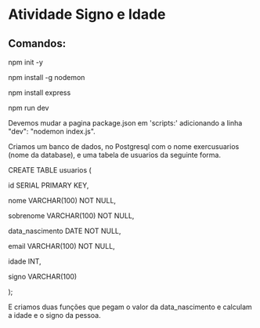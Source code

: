 <h1 aling='center'>Atividade Signo e Idade</h1>
<h2>Comandos:</h2>
<p>npm init -y</p>
<p>npm install -g nodemon</p>
<p>npm install express</p>
<p>npm run dev</p>
<p>Devemos mudar a pagina package.json em 'scripts:' adicionando a linha "dev": "nodemon index.js".</p>
<div color:'pink'>
<p>Criamos um banco de dados, no Postgresql com o nome exercusuarios (nome da database), e uma tabela de usuarios da seguinte forma. </p>
<p>CREATE TABLE usuarios ( </p>
<p> id SERIAL PRIMARY KEY,</p>
<p> nome VARCHAR(100) NOT NULL,</p>
<p> sobrenome VARCHAR(100) NOT NULL,</p>
<p> data_nascimento DATE NOT NULL,</p>
<p> email VARCHAR(100) NOT NULL,</p>
<p> idade INT,</p>
 <p></p>signo VARCHAR(100)</p>
 <p>); </p>
 </div>
 <p>E criamos duas funções que pegam o valor da data_nascimento e calculam a idade e o signo da pessoa.</p>

